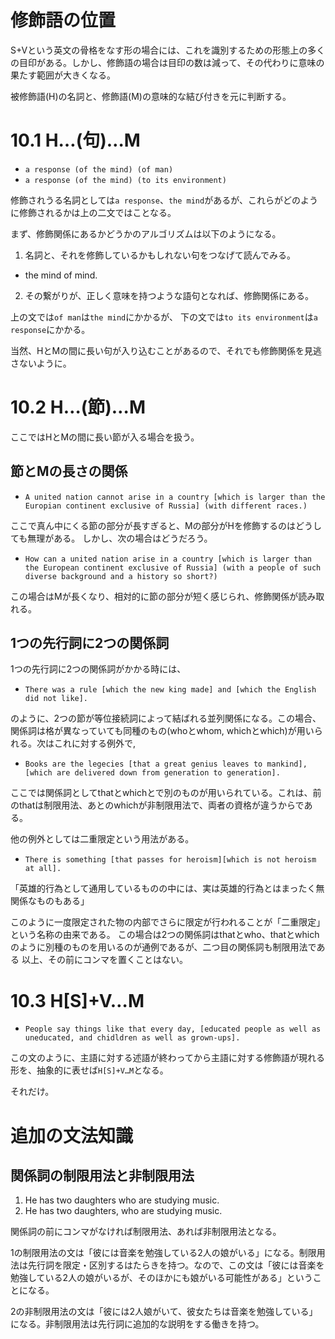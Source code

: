 # 修飾語の位置

S+Vという英文の骨格をなす形の場合には、これを識別するための形態上の多くの目印がある。しかし、修飾語の場合は目印の数は減って、その代わりに意味の果たす範囲が大きくなる。

被修飾語(H)の名詞と、修飾語(M)の意味的な結び付きを元に判断する。


# 10.1 H…(句)…M

- `a response (of the mind) (of man)`
- `a response (of the mind) (to its environment)`

修飾されうる名詞としては`a response`、`the mind`があるが、これらがどのように修飾されるかは上の二文ではことなる。

まず、修飾関係にあるかどうかのアルゴリズムは以下のようになる。

1. 名詞と、それを修飾しているかもしれない句をつなげて読んでみる。

- the mind of mind.

2. その繋がりが、正しく意味を持つような語句となれば、修飾関係にある。

上の文では`of man`は`the mind`にかかるが、
下の文では`to its environment`は`a response`にかかる。

当然、HとMの間に長い句が入り込むことがあるので、それでも修飾関係を見逃さないように。

# 10.2 H…(節)…M
ここではHとMの間に長い節が入る場合を扱う。

## 節とMの長さの関係

- `A united nation cannot arise in a country [which is larger than the Europian continent exclusive of Russia] (with different races.)`

ここで真ん中にくる節の部分が長すぎると、Mの部分がHを修飾するのはどうしても無理がある。
しかし、次の場合はどうだろう。

- `How can a united nation arise in a country [which is larger than the European continent exclusive of Russia] (with a people of such diverse background and a history so short?)`

この場合はMが長くなり、相対的に節の部分が短く感じられ、修飾関係が読み取れる。

## 1つの先行詞に2つの関係詞

1つの先行詞に2つの関係詞がかかる時には、

- `There was a rule [which the new king made] and [which the English did not like].`

のように、2つの節が等位接続詞によって結ばれる並列関係になる。この場合、関係詞は格が異なっていても同種のもの(whoとwhom, whichとwhich)が用いられる。次はこれに対する例外で,

- `Books are the legecies [that a great genius leaves to mankind], [which are delivered down from generation to generation].`

ここでは関係詞としてthatとwhichとで別のものが用いられている。これは、前のthatは制限用法、あとのwhichが非制限用法で、両者の資格が違うからである。

他の例外としては二重限定という用法がある。

- `There is something [that passes for heroism][which is not heroism at all].`

「英雄的行為として通用しているものの中には、実は英雄的行為とはまったく無関係なものもある」

このように一度限定された物の内部でさらに限定が行われることが「二重限定」という名称の由来である。
この場合は2つの関係詞はthatとwho、thatとwhichのように別種のものを用いるのが通例であるが、二つ目の関係詞も制限用法である
以上、その前にコンマを置くことはない。


# 10.3 H[S]+V…M

- `People say things like that every day, [educated people as well as uneducated, and chidldren as well as grown-ups].`

この文のように、主語に対する述語が終わってから主語に対する修飾語が現れる形を、抽象的に表せば`H[S]+V…M`となる。

それだけ。


# 追加の文法知識

## 関係詞の制限用法と非制限用法

1. He has two daughters who are studying music.
2. He has two daughters, who are studying music.

関係詞の前にコンマがなければ制限用法、あれば非制限用法となる。

1の制限用法の文は「彼には音楽を勉強している2人の娘がいる」になる。制限用法は先行詞を限定・区別するはたらきを持つ。なので、この文は「彼には音楽を勉強している2人の娘がいるが、そのほかにも娘がいる可能性がある」ということになる。

2の非制限用法の文は「彼には2人娘がいて、彼女たちは音楽を勉強している」になる。非制限用法は先行詞に追加的な説明をする働きを持つ。
